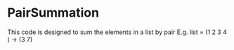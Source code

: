 # PairSummation

This code is designed to sum the elements in a list by pair
E.g. list = (1 2 3 4 ) -> (3 7)
